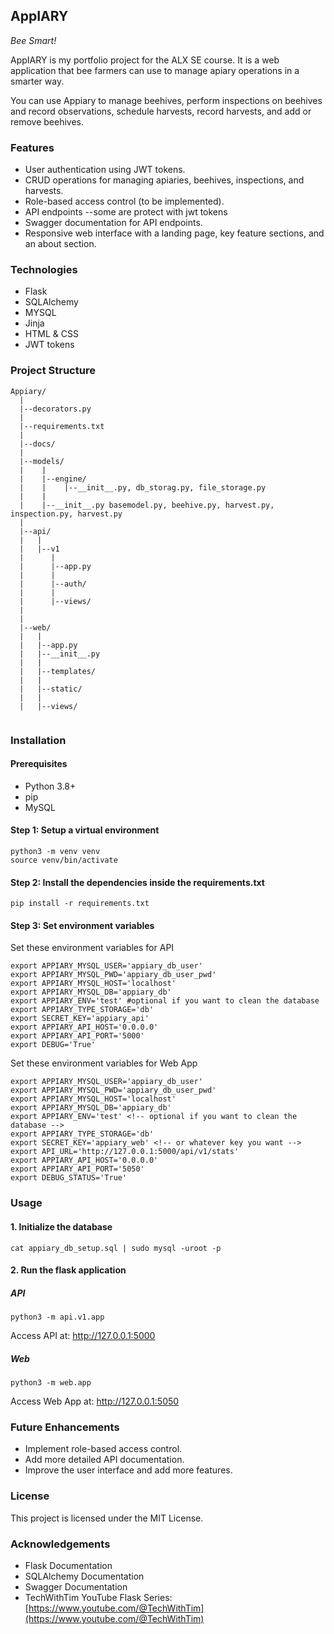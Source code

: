 ## AppIARY
*Bee Smart!*

AppIARY is my portfolio project for the ALX SE course. It is a web application that bee farmers can use to manage apiary operations in a smarter way.

You can use Appiary to manage beehives, perform inspections on beehives and record observations, schedule harvests, record harvests, and add or remove beehives.

### Features
- User authentication using JWT tokens.
- CRUD operations for managing apiaries, beehives, inspections, and harvests.
- Role-based access control (to be implemented).
- API endpoints --some are protect with jwt tokens
- Swagger documentation for API endpoints.
- Responsive web interface with a landing page, key feature sections, and an about section.

### Technologies
- Flask
- SQLAlchemy
- MYSQL
- Jinja
- HTML & CSS
- JWT tokens

### Project Structure
```
Appiary/
  |
  |--decorators.py
  |
  |--requirements.txt
  |
  |--docs/
  |
  |--models/
  |    |
  |    |--engine/ 
  |    |    |--__init__.py, db_storag.py, file_storage.py
  |    |
  |    |--__init__.py basemodel.py, beehive.py, harvest.py, inspection.py, harvest.py
  |
  |--api/
  |   |
  |   |--v1
  |      |
  |      |--app.py
  |      |
  |      |--auth/
  |      |
  |      |--views/
  |
  |
  |--web/
  |   |
  |   |--app.py
  |   |--__init__.py
  |   |
  |   |--templates/
  |   |
  |   |--static/
  |   |
  |   |--views/
    
```
### Installation
#### Prerequisites
- Python 3.8+
- pip
- MySQL


#### Step 1: Setup a virtual environment
```
python3 -m venv venv
source venv/bin/activate
```

#### Step 2: Install the dependencies inside the requirements.txt
```
pip install -r requirements.txt
```

#### Step 3: Set environment variables
Set these environment variables for API
```
export APPIARY_MYSQL_USER='appiary_db_user'
export APPIARY_MYSQL_PWD='appiary_db_user_pwd'
export APPIARY_MYSQL_HOST='localhost'
export APPIARY_MYSQL_DB='appiary_db'
export APPIARY_ENV='test' #optional if you want to clean the database
export APPIARY_TYPE_STORAGE='db'
export SECRET_KEY='appiary_api'
export APPIARY_API_HOST='0.0.0.0'
export APPIARY_API_PORT='5000'
export DEBUG='True'
```
Set these environment variables for Web App
```
export APPIARY_MYSQL_USER='appiary_db_user'
export APPIARY_MYSQL_PWD='appiary_db_user_pwd'
export APPIARY_MYSQL_HOST='localhost'
export APPIARY_MYSQL_DB='appiary_db'
export APPIARY_ENV='test' <!-- optional if you want to clean the database -->
export APPIARY_TYPE_STORAGE='db'
export SECRET_KEY='appiary_web' <!-- or whatever key you want -->
export API_URL='http://127.0.0.1:5000/api/v1/stats'
export APPIARY_API_HOST='0.0.0.0'
export APPIARY_API_PORT='5050'
export DEBUG_STATUS='True'
```
### Usage
#### 1. Initialize the database
```
cat appiary_db_setup.sql | sudo mysql -uroot -p
```

#### 2. Run the flask application
##### API
```
python3 -m api.v1.app
```

Access API at: http://127.0.0.1:5000

##### Web
```
python3 -m web.app
```
Access Web App at: http://127.0.0.1:5050

### Future Enhancements
- Implement role-based access control.
- Add more detailed API documentation.
- Improve the user interface and add more features.

### License
This project is licensed under the MIT License.

### Acknowledgements
- Flask Documentation
- SQLAlchemy Documentation
- Swagger Documentation
- TechWithTim YouTube  Flask Series: [https://www.youtube.com/@TechWithTim](https://www.youtube.com/@TechWithTim)
